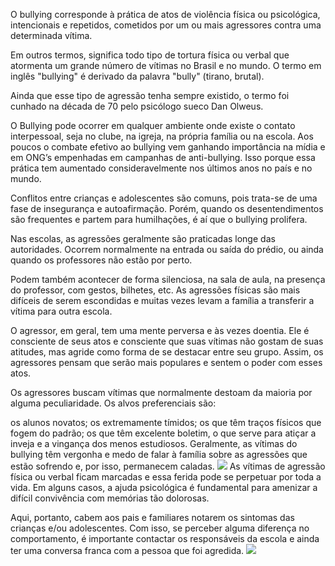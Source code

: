 O bullying corresponde à prática de atos de violência física ou psicológica, intencionais e repetidos, cometidos por um ou mais agressores contra uma determinada vítima.

Em outros termos, significa todo tipo de tortura física ou verbal que atormenta um grande número de vítimas no Brasil e no mundo. O termo em inglês "bullying" é derivado da palavra "bully" (tirano, brutal).

Ainda que esse tipo de agressão tenha sempre existido, o termo foi cunhado na década de 70 pelo psicólogo sueco Dan Olweus.

O Bullying pode ocorrer em qualquer ambiente onde existe o contato interpessoal, seja no clube, na igreja, na própria família ou na escola.
Aos poucos o combate efetivo ao bullying vem ganhando importância na mídia e em ONG’s empenhadas em campanhas de anti-bullying. Isso porque essa prática tem aumentado consideravelmente nos últimos anos no país e no mundo.

Conflitos entre crianças e adolescentes são comuns, pois trata-se de uma fase de insegurança e autoafirmação. Porém, quando os desentendimentos são frequentes e partem para humilhações, é aí que o bullying prolifera.

Nas escolas, as agressões geralmente são praticadas longe das autoridades. Ocorrem normalmente na entrada ou saída do prédio, ou ainda quando os professores não estão por perto.

Podem também acontecer de forma silenciosa, na sala de aula, na presença do professor, com gestos, bilhetes, etc. As agressões físicas são mais difíceis de serem escondidas e muitas vezes levam a família a transferir a vítima para outra escola.

O agressor, em geral, tem uma mente perversa e às vezes doentia. Ele é consciente de seus atos e consciente que suas vítimas não gostam de suas atitudes, mas agride como forma de se destacar entre seu grupo. Assim, os agressores pensam que serão mais populares e sentem o poder com esses atos.

Os agressores buscam vítimas que normalmente destoam da maioria por alguma peculiaridade. Os alvos preferenciais são:

os alunos novatos;
os extremamente tímidos;
os que têm traços físicos que fogem do padrão;
os que têm excelente boletim, o que serve para atiçar a inveja e a vingança dos menos estudiosos.
Geralmente, as vítimas do bullying têm vergonha e medo de falar à família sobre as agressões que estão sofrendo e, por isso, permanecem caladas.
![](https://www.canva.com/design/DAFvLGsJX54/Gu7iUX6UPui89hUXY_GzFA/view?utm_content=DAFvLGsJX54&utm_campaign=designshare&utm_medium=link&utm_source=editor)
As vítimas de agressão física ou verbal ficam marcadas e essa ferida pode se perpetuar por toda a vida. Em alguns casos, a ajuda psicológica é fundamental para amenizar a difícil convivência com memórias tão dolorosas.

Aqui, portanto, cabem aos pais e familiares notarem os sintomas das crianças e/ou adolescentes. Com isso, se perceber alguma diferença no comportamento, é importante contactar os responsáveis da escola e ainda ter uma conversa franca com a pessoa que foi agredida.
![](https://1.bp.blogspot.com/-7mK_5TCNXqo/Te2xIro_MnI/AAAAAAAABAI/0DmJ2yWlFRY/s1600/logo_bullying_naotemgraca.png)
